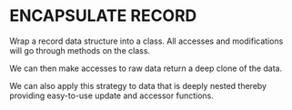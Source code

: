 # ENCAPSULATE RECORD

Wrap a record data structure into a class. All
accesses and modifications will go through methods on the class.

We can then make accesses to raw data return a deep clone of the data.

We can also apply this strategy to data that is deeply nested thereby providing easy-to-use update and accessor functions.
